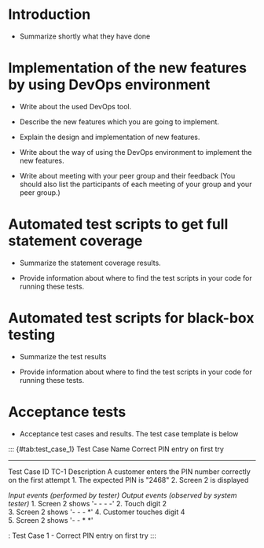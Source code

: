 Introduction
============

-   Summarize shortly what they have done

Implementation of the new features by using DevOps environment
==============================================================

-   Write about the used DevOps tool.

-   Describe the new features which you are going to implement.

-   Explain the design and implementation of new features.

-   Write about the way of using the DevOps environment to implement the
    new features.

-   Write about meeting with your peer group and their feedback (You
    should also list the participants of each meeting of your group and
    your peer group.)

Automated test scripts to get full statement coverage
=====================================================

-   Summarize the statement coverage results.

-   Provide information about where to find the test scripts in your
    code for running these tests.

Automated test scripts for black-box testing
============================================

-   Summarize the test results

-   Provide information about where to find the test scripts in your
    code for running these tests.

Acceptance tests
================

-   Acceptance test cases and results. The test case template is below

::: {#tab:test_case_1}
  Test Case Name                         Correct PIN entry on first try
  -------------------------------------- -----------------------------------------------------------------
  Test Case ID                           TC-1
  Description                            A customer enters the PIN number correctly on the first attempt
                                         1\. The expected PIN is \"2468\"
                                         2\. Screen 2 is displayed
                                         
  *Input events (performed by tester)*   *Output events (observed by system tester)*
                                         1\. Screen 2 shows '- - - -'
  2\. Touch digit 2                      
                                         3\. Screen 2 shows '- - - \*'
  4\. Customer touches digit 4           
                                         5\. Screen 2 shows '- - \* \*'

  : Test Case 1 - Correct PIN entry on first try
:::
